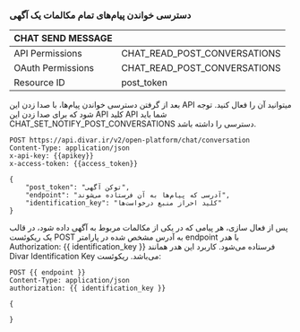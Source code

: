 ### دسترسی خواندن پیام‌های تمام مکالمات یک آگهی

| CHAT SEND MESSAGE |                                                 |
| ----------------- | ------------------------------------------------|
| API Permissions   | CHAT_READ_POST_CONVERSATIONS                    |
| OAuth Permissions | CHAT_READ_POST_CONVERSATIONS                    |
| Resource ID       | post_token                                      |


بعد از گرفتن دسترسی خواندن پیام‌ها، با صدا زدن این
API
میتوانید آن را فعال کنید. توجه شود که برای صدا زدن این
API
کلید
API
شما باید
CHAT_SET_NOTIFY_POST_CONVERSATIONS
دسترسی را داشته باشد.

```http request
POST https://api.divar.ir/v2/open-platform/chat/conversation
Content-Type: application/json
x-api-key: {{apikey}}
x-access-token: {{access_token}}

{
    "post_token": "توکن آگهی",
    "endpoint": "آدرسی که پیام‌ها به آن فرستاده می‌شوند",
    "identification_key": "کلید احراز منبع درخواست‌ها"
}
```

پس از فعال سازی، هر پیامی که در یکی از مکالمات مربوط به آگهی داده شود، در قالب یک ریکوئست POST به آدرس مشخص شده در پارامتر endpoint با هدر 
Authorization: {{ identification_key }}
فرستاده می‌شود. کاربرد این هدر همانند Divar Identification Key می‌باشد.
ریکوئست:

```http
POST {{ endpoint }}
Content-Type: application/json
authorization: {{ identification_key }}

{

}
```